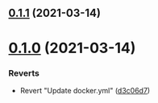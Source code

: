 ## [0.1.1](https://github.com/EnessenE/ERIKBot/compare/v0.1.0...v0.1.1) (2021-03-14)



# [0.1.0](https://github.com/EnessenE/ERIKBot/compare/65e389a02977dbc7570fd6c9376eb0849d30a074...v0.1.0) (2021-03-14)


### Reverts

* Revert "Update docker.yml" ([d3c06d7](https://github.com/EnessenE/ERIKBot/commit/d3c06d71dbdd51899080ae9102c5146ad7555ecf))



